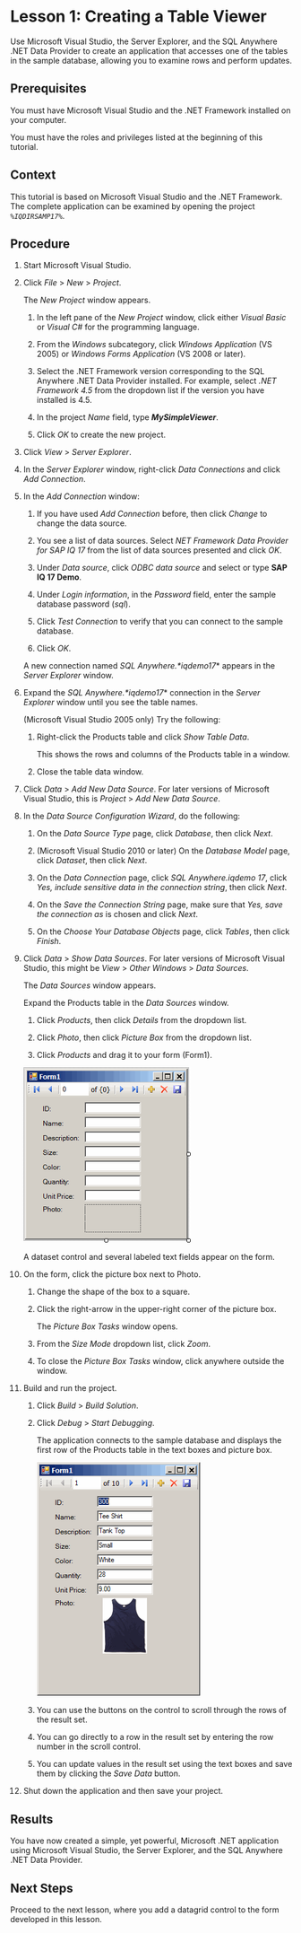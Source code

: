 <!-- loio3bd79ce06c5f1014b4b0cb1db8849f0b -->

# Lesson 1: Creating a Table Viewer

Use Microsoft Visual Studio, the Server Explorer, and the SQL Anywhere .NET Data Provider to create an application that accesses one of the tables in the sample database, allowing you to examine rows and perform updates.



## Prerequisites

You must have Microsoft Visual Studio and the .NET Framework installed on your computer.

You must have the roles and privileges listed at the beginning of this tutorial.



## Context

This tutorial is based on Microsoft Visual Studio and the .NET Framework. The complete application can be examined by opening the project <code><i>%IQDIRSAMP17%</i></code>.



## Procedure

1.  Start Microsoft Visual Studio.

2.  Click *File* \> *New* \> *Project*.

    The *New Project* window appears.

    1.  In the left pane of the *New Project* window, click either *Visual Basic* or *Visual C\#* for the programming language.

    2.  From the *Windows* subcategory, click *Windows Application* \(VS 2005\) or *Windows Forms Application* \(VS 2008 or later\).

    3.  Select the .NET Framework version corresponding to the SQL Anywhere .NET Data Provider installed. For example, select *.NET Framework 4.5* from the dropdown list if the version you have installed is 4.5.

    4.  In the project *Name* field, type ***MySimpleViewer***.

    5.  Click *OK* to create the new project.


3.  Click *View* \> *Server Explorer*.

4.  In the *Server Explorer* window, right-click *Data Connections* and click *Add Connection*.

5.  In the *Add Connection* window:

    1.  If you have used *Add Connection* before, then click *Change* to change the data source.

    2.  You see a list of data sources. Select *NET Framework Data Provider for *SAP IQ* *17** from the list of data sources presented and click *OK*.

    3.  Under *Data source*, click *ODBC data source* and select or type ****SAP IQ 17 Demo****.

    4.  Under *Login information*, in the *Password* field, enter the sample database password \(*sql*\).

    5.  Click *Test Connection* to verify that you can connect to the sample database.

    6.  Click *OK*.


    A new connection named **SQL Anywhere*.*iqdemo**17** appears in the *Server Explorer* window.

6.  Expand the **SQL Anywhere*.*iqdemo**17** connection in the *Server Explorer* window until you see the table names.

    \(Microsoft Visual Studio 2005 only\) Try the following:

    1.  Right-click the Products table and click *Show Table Data*.

        This shows the rows and columns of the Products table in a window.

    2.  Close the table data window.


7.  Click *Data* \> *Add New Data Source*. For later versions of Microsoft Visual Studio, this is *Project* \> *Add New Data Source*.

8.  In the *Data Source Configuration Wizard*, do the following:

    1.  On the *Data Source Type* page, click *Database*, then click *Next*.

    2.  \(Microsoft Visual Studio 2010 or later\) On the *Database Model* page, click *Dataset*, then click *Next*.

    3.  On the *Data Connection* page, click **SQL Anywhere*.*iqdemo* *17**, click *Yes, include sensitive data in the connection string*, then click *Next*.

    4.  On the *Save the Connection String* page, make sure that *Yes, save the connection as* is chosen and click *Next*.

    5.  On the *Choose Your Database Objects* page, click *Tables*, then click *Finish*.


9.  Click *Data* \> *Show Data Sources*. For later versions of Microsoft Visual Studio, this might be *View* \> *Other Windows* \> *Data Sources*.

    The *Data Sources* window appears.

    Expand the Products table in the *Data Sources* window.

    1.  Click *Products*, then click *Details* from the dropdown list.

    2.  Click *Photo*, then click *Picture Box* from the dropdown list.

    3.  Click *Products* and drag it to your form \(Form1\).


    ![Form1 displays a control and several labeled text fields.](images/graphic-pg-vs3_png_3d7eb0c.png)

    A dataset control and several labeled text fields appear on the form.

10. On the form, click the picture box next to Photo.

    1.  Change the shape of the box to a square.

    2.  Click the right-arrow in the upper-right corner of the picture box.

        The *Picture Box Tasks* window opens.

    3.  From the *Size Mode* dropdown list, click *Zoom*.

    4.  To close the *Picture Box Tasks* window, click anywhere outside the window.


11. Build and run the project.

    1.  Click *Build* \> *Build Solution*.

    2.  Click *Debug* \> *Start Debugging*.

        The application connects to the sample database and displays the first row of the Products table in the text boxes and picture box.

        ![The application, with a row in the Products table displayed.](images/graphic-pg-vs4_png_ee9e9cf.png)

    3.  You can use the buttons on the control to scroll through the rows of the result set.

    4.  You can go directly to a row in the result set by entering the row number in the scroll control.

    5.  You can update values in the result set using the text boxes and save them by clicking the *Save Data* button.


12. Shut down the application and then save your project.




## Results

You have now created a simple, yet powerful, Microsoft .NET application using Microsoft Visual Studio, the Server Explorer, and the SQL Anywhere .NET Data Provider.



## Next Steps

Proceed to the next lesson, where you add a datagrid control to the form developed in this lesson.

